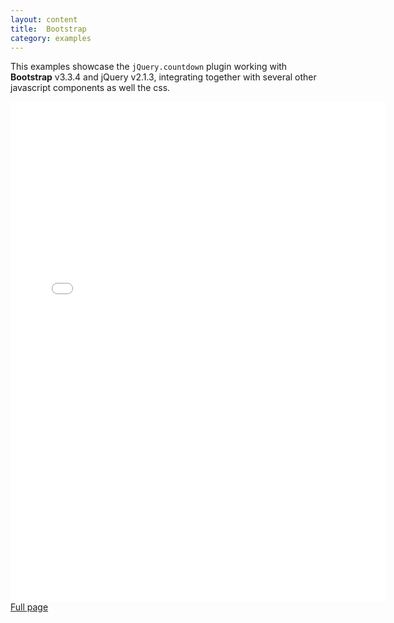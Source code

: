 ```yaml
---
layout: content
title:  Bootstrap
category: examples
---
```


This examples showcase the `jQuery.countdown` plugin working with **Bootstrap** v3.3.4 and jQuery v2.1.3, integrating together with several other javascript components as well the css.

<div class="example-bootstrap">
  <iframe src="{{ site.baseurl }}/examples/bootstrapped.html" height="800" width="600" allowfullscreen="" frameborder="0"></iframe>
</div>

<div class="example-bootstrap-expand">
  <a href="{{ site.baseurl }}/examples/bootstrapped.html" target="_blank">
    <i class="fa fa-arrows-alt"></i>Full page
  </a>
</div>
